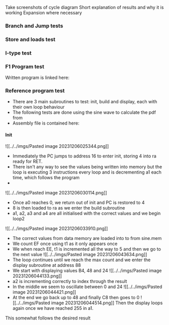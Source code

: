 
Take screenshots of cycle diagram
Short explanation of results and why it is working
Expansion where necessary


### Branch and Jump tests




### Store and loads test

  

### I-type test

  
  
  
  

### F1 Program test

Written program is linked here:




  

### Reference program test

- There are 3 main subroutines to test: init, build and display, each with their own loop behaviour
- The following tests are done using the sine wave to calculate the pdf from
- Assembly file is contained here: 

#### Init

![[../../imgs/Pasted image 20231206025344.png]]

-  Immediately the PC jumps to address 16 to enter init, storing 4 into ra ready for RET.
- There isn't any way to see the values being written into memory but the loop is executing 3 instructions every loop and is decrementing a1 each time, which follows the program
- 
![[../../imgs/Pasted image 20231206030114.png]]
- Once a0 reaches 0, we return out of init and PC is restored to 4
- 8 is then loaded to ra as we enter the build subroutine
- a1, a2, a3 and a4 are all initialised with the correct values and we begin loop2

![[../../imgs/Pasted image 20231206033910.png]]
- The correct values from data memory are loaded into to from sine.mem
- We count EF once using t1 as it only appears once
- We when reach EE, t1 is incremented all the way to 5 and then we go to the next value
![[../../imgs/Pasted image 20231206043634.png]]
- The loop continues until we reach the max count and we enter the display subroutine at address 88
- We start with displaying values B4, 48 and 24
![[../../imgs/Pasted image 20231206044133.png]]
- a2 is incrementing correctly to index through the result
- In the middle we seem to oscillate between 0 and 24
 ![[../../imgs/Pasted image 20231206044421.png]]
 - At the end we go back up to 48 and finally C8 then goes to 0
  ![[../../imgs/Pasted image 20231206044514.png]]
  Then the display loops again once we have reached 255 in a1.

This somewhat follows the desired result

